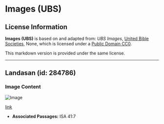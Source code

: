 # Images (UBS)

## License Information

**Images (UBS)** is based on and adapted from: _UBS Images_, [United Bible Societies](https://unitedbiblesocieties.org/), None, which is licensed under a [Public Domain CC0](https://creativecommons.org/public-domain/cc0/).

This markdown version is provided under the same license.



--------------------------------

## Landasan (id: 284786)

### Image Content

![Image](https://cdn.aquifer.bible/aquifer-content/resources/Media/WEB-0369_anvil.jpg)

[link](https://cdn.aquifer.bible/aquifer-content/resources/Media/WEB-0369_anvil.jpg)

* **Associated Passages:** ISA 41:7

